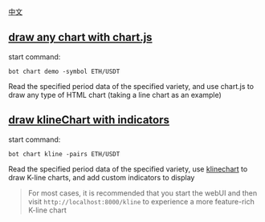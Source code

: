 [中文](README_cn.md)

## [draw any chart with chart.js](genAnyChart.go)
start command:
```shell
bot chart demo -symbol ETH/USDT
```
Read the specified period data of the specified variety, and use chart.js to draw any type of HTML chart (taking a line chart as an example)

## [draw klineChart with indicators](genKlineChart.go)
start command:
```shell
bot chart kline -pairs ETH/USDT
```
Read the specified period data of the specified variety, use [klinechart](https://klinecharts.com/) to draw K-line charts, and add custom indicators to display
> For most cases, it is recommended that you start the webUI and then visit `http://localhost:8000/kline` to experience a more feature-rich K-line chart
